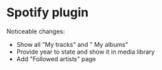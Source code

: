 # Spotify plugin

Noticeable changes:

- Show all "My tracks" and " My albums"
- Provide year to state and show it in media library
- Add "Followed artists" page
